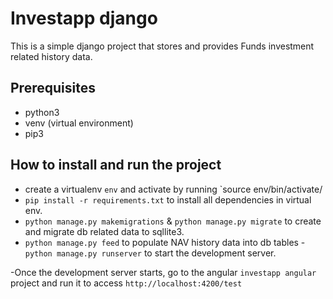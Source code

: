 # Investapp django

This is a simple django project that stores and provides Funds investment related history data.


## Prerequisites
- python3
- venv (virtual environment)
- pip3

## How to install and run the project

- create a virtualenv `env` and activate by running `source env/bin/activate/
- `pip install -r requirements.txt` to install all dependencies in virtual env.
- `python manage.py makemigrations` & `python manage.py migrate` to create and migrate db related data to sqllite3.
- `python manage.py feed` to populate NAV history data into db tables
-`python manage.py runserver` to start the development server.

-Once the development server starts, go to the angular `investapp angular` project and run it to access `http://localhost:4200/test`
